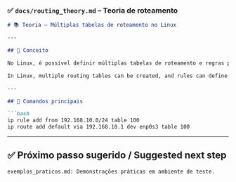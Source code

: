 ### ✅ `docs/routing_theory.md` – Teoria de roteamento

```markdown
# 📚 Teoria – Múltiplas tabelas de roteamento no Linux

---

## 📘 Conceito

No Linux, é possível definir múltiplas tabelas de roteamento e regras para decidir qual tabela usar, com base na origem, destino, marca de pacotes etc.

In Linux, multiple routing tables can be created, and rules can define which table to use, based on source, destination, packet mark, etc.

---

## 📌 Comandos principais

```bash
ip rule add from 192.168.10.0/24 table 100
ip route add default via 192.168.10.1 dev enp0s3 table 100
```

---

## ✅ Próximo passo sugerido / Suggested next step

    exemplos_praticos.md: Demonstrações práticas em ambiente de teste.
